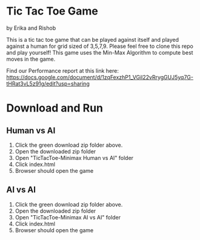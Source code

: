 # Tic Tac Toe Game
by Erika and Rishob

This is a tic tac toe game that can be played against itself and played against a human for grid sized of 3,5,7,9. Please feel free to clone this repo and play yourself! This game uses the Min-Max Algorithm to compute best moves in the game.

Find our Performance report at this link here: https://docs.google.com/document/d/1zqFexzhP1_VGil22vRrygGUJ5yq7G-tHRat3vL5z91g/edit?usp=sharing

# Download and Run

## Human vs AI
  1. Click the green download zip folder above. 
  2. Open the downloaded zip folder
  3. Open "TicTacToe-Minimax Human vs AI" folder
  4. Click index.html
  5. Browser should open the game
  
## AI vs AI
  1. Click the green download zip folder above. 
  2. Open the downloaded zip folder
  3. Open "TicTacToe-Minimax AI vs AI" folder
  4. Click index.html
  5. Browser should open the game
